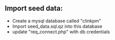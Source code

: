 Import seed data:
-----------------
- Create a mysql database called "clinkpm"
- Import seed_data.sql.qz into this database
- update "req_connect.php" with db credentials
